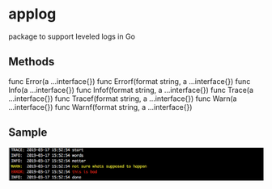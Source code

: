 # applog
package to support leveled logs in Go


## Methods

func Error(a ...interface{})
func Errorf(format string, a ...interface{})
func Info(a ...interface{})
func Infof(format string, a ...interface{})
func Trace(a ...interface{})
func Tracef(format string, a ...interface{})
func Warn(a ...interface{})
func Warnf(format string, a ...interface{})

## Sample

![alt text](https://github.com/mariadesouza/applog/blob/master/img/samplescreen.png)